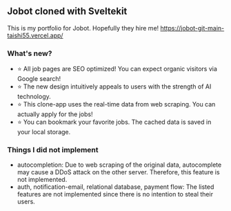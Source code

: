 ## Jobot cloned with Sveltekit
This is my portfolio for Jobot. Hopefully they hire me!
https://jobot-git-main-taishi55.vercel.app/

### What's new?
- ⭐️ All job pages are SEO optimized! You can expect organic visitors via Google search!
- ⭐️ The new design intuitively appeals to users with the strength of AI technology.
- ⭐️ This clone-app uses the real-time data from web scraping. You can actually apply for the jobs!
- ⭐️ You can bookmark your favorite jobs. The cached data is saved in your local storage.

### Things I did not implement
- autocompletion: Due to web scraping of the original data, autocomplete may cause a DDoS attack on the other server. Therefore, this feature is not implemented.
- auth, notification-email, relational database, payment flow: The listed features are not implemented since there is no intention to steal their users.
